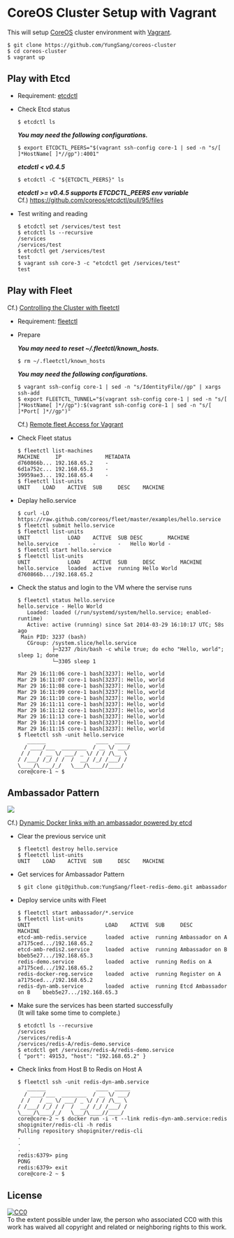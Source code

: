# CoreOS Cluster Setup with Vagrant

This will setup [CoreOS](https://coreos.com/) cluster environment with [Vagrant](http://www.vagrantup.com/).

```
$ git clone https://github.com/YungSang/coreos-cluster
$ cd coreos-cluster
$ vagrant up
```

## Play with Etcd

- Requirement: [etcdctl](https://github.com/coreos/etcd/releases)

- Check Etcd status

	```
	$ etcdctl ls
	```

	***You may need the following configurations.***

	```
	$ export ETCDCTL_PEERS="$(vagrant ssh-config core-1 | sed -n "s/[ ]*HostName[ ]*//gp"):4001"
	```

	***etcdctl < v0.4.5***

	```
	$ etcdctl -C "${ETCDCTL_PEERS}" ls
	```

	***etcdctl >= v0.4.5 supports ETCDCTL_PEERS env variable***  
	Cf.) https://github.com/coreos/etcdctl/pull/95/files


- Test writing and reading

	```
	$ etcdctl set /services/test test
	$ etcdctl ls --recursive
	/services
	/services/test
	$ etcdctl get /services/test
	test
	$ vagrant ssh core-3 -c "etcdctl get /services/test"
	test
	```

## Play with Fleet

Cf.) [Controlling the Cluster with fleetctl](https://coreos.com/docs/launching-containers/launching/fleet-using-the-client/)

- Requirement: [fleetctl](https://github.com/coreos/fleet/releases)

- Prepare

	***You may need to reset ~/.fleetctl/known_hosts.***

	```
	$ rm ~/.fleetctl/known_hosts
	```

	***You may need the following configurations.***

	```
	$ vagrant ssh-config core-1 | sed -n "s/IdentityFile//gp" | xargs ssh-add
	$ export FLEETCTL_TUNNEL="$(vagrant ssh-config core-1 | sed -n "s/[ ]*HostName[ ]*//gp"):$(vagrant ssh-config core-1 | sed -n "s/[ ]*Port[ ]*//gp")"
	```

	Cf.) [Remote fleet Access for Vagrant](https://github.com/coreos/fleet/blob/master/Documentation/remote-access.md#vagrant)

- Check Fleet status

	```
	$ fleetctl list-machines
	MACHINE		IP				METADATA
	d760866b...	192.168.65.2	-
	6d1a752c...	192.168.65.3	-
	39959ae3...	192.168.65.4	-
	$ fleetctl list-units
	UNIT	LOAD	ACTIVE	SUB		DESC	MACHINE
	```

- Deplay hello.service

	```
	$ curl -LO https://raw.github.com/coreos/fleet/master/examples/hello.service
	$ fleetctl submit hello.service
	$ fleetctl list-units
	UNIT			LOAD	ACTIVE	SUB	DESC		MACHINE
	hello.service	-		-		-	Hello World	-
	$ fleetctl start hello.service
	$ fleetctl list-units
	UNIT			LOAD	ACTIVE	SUB		DESC		MACHINE
	hello.service	loaded	active	running	Hello World	d760866b.../192.168.65.2
	```

- Check the status and login to the VM where the servise runs  

	```
	$ fleetctl status hello.service
	hello.service - Hello World
	   Loaded: loaded (/run/systemd/system/hello.service; enabled-runtime)
	   Active: active (running) since Sat 2014-03-29 16:10:17 UTC; 58s ago
	 Main PID: 3237 (bash)
	   CGroup: /system.slice/hello.service
	           ├─3237 /bin/bash -c while true; do echo "Hello, world"; sleep 1; done
	           └─3305 sleep 1
	
	Mar 29 16:11:06 core-1 bash[3237]: Hello, world
	Mar 29 16:11:07 core-1 bash[3237]: Hello, world
	Mar 29 16:11:08 core-1 bash[3237]: Hello, world
	Mar 29 16:11:09 core-1 bash[3237]: Hello, world
	Mar 29 16:11:10 core-1 bash[3237]: Hello, world
	Mar 29 16:11:11 core-1 bash[3237]: Hello, world
	Mar 29 16:11:12 core-1 bash[3237]: Hello, world
	Mar 29 16:11:13 core-1 bash[3237]: Hello, world
	Mar 29 16:11:14 core-1 bash[3237]: Hello, world
	Mar 29 16:11:15 core-1 bash[3237]: Hello, world
	$ fleetctl ssh -unit hello.service
	   ______                ____  _____
	  / ____/___  ________  / __ \/ ___/
	 / /   / __ \/ ___/ _ \/ / / /\__ \
	/ /___/ /_/ / /  /  __/ /_/ /___/ /
	\____/\____/_/   \___/\____//____/
	core@core-1 ~ $ 
	```

## Ambassador Pattern

![](http://coreos.com/assets/images/media/etcd-ambassador-hosts.png)

Cf.) [Dynamic Docker links with an ambassador powered by etcd](http://coreos.com/blog/docker-dynamic-ambassador-powered-by-etcd/)

- Clear the previous service unit

	```
	$ fleetctl destroy hello.service
	$ fleetctl list-units
	UNIT	LOAD	ACTIVE	SUB		DESC	MACHINE
	```

- Get services for Ambassador Pattern

	```
	$ git clone git@github.com:YungSang/fleet-redis-demo.git ambassador
	```

- Deploy service units with Fleet

	```
	$ fleetctl start ambassador/*.service
	$ fleetctl list-units
	UNIT						LOAD	ACTIVE	SUB		DESC					MACHINE
	etcd-amb-redis.service		loaded	active	running	Ambassador on A			a7175ced.../192.168.65.2
	etcd-amb-redis2.service		loaded	active	running	Ambassador on B			bbeb5e27.../192.168.65.3
	redis-demo.service			loaded	active	running	Redis on A				a7175ced.../192.168.65.2
	redis-docker-reg.service	loaded	active	running	Register on A			a7175ced.../192.168.65.2
	redis-dyn-amb.service		loaded	active	running	Etcd Ambassador on B	bbeb5e27.../192.168.65.3
	```

- Make sure the services has been started successfully  
(It will take some time to complete.)

	```
	$ etcdctl ls --recursive
	/services
	/services/redis-A
	/services/redis-A/redis-demo.service
	$ etcdctl get /services/redis-A/redis-demo.service
	{ "port": 49153, "host": "192.168.65.2" }
	```

- Check links from Host B to Redis on Host A

	```
	$ fleetctl ssh -unit redis-dyn-amb.service
	   ______                ____  _____
	  / ____/___  ________  / __ \/ ___/
	 / /   / __ \/ ___/ _ \/ / / /\__ \
	/ /___/ /_/ / /  /  __/ /_/ /___/ /
	\____/\____/_/   \___/\____//____/
	core@core-2 ~ $ docker run -i -t --link redis-dyn-amb.service:redis shopigniter/redis-cli -h redis
	Pulling repository shopigniter/redis-cli
	.
	.
	.
	redis:6379> ping
	PONG
	redis:6379> exit
	core@core-2 ~ $ 
	```

## License

[![CC0](http://i.creativecommons.org/p/zero/1.0/88x31.png)](http://creativecommons.org/publicdomain/zero/1.0/)  
To the extent possible under law, the person who associated CC0 with this work has waived all copyright and related or neighboring rights to this work.

